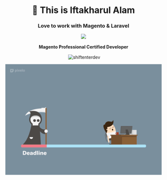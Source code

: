 <h1 align="center">👋 This is Iftakharul Alam</h1>
<h3 align="center">Love to work with Magento & Laravel</h3>
 
<p align="center"><a href="https://www.youracclaim.com/badges/caff8409-5b20-495b-bc89-94470e96b0db" target="_blank"><img src="https://images.youracclaim.com/size/340x340/images/48e73336-c91d-477f-a66f-3ad950acb597/Adobe_Certified_Professional_Experience_Cloud_products_Digital_Badge.png" width="200" /></a></p>

<p align="center"><strong>Magento Professional Certified Developer</strong></p>

<p align="center">&nbsp;<img align="center" src="https://github-readme-stats.vercel.app/api?username=shiftenterdev&show_icons=true" alt="shiftenterdev" /></p>

<p align="center"><img src="https://github.com/bappa2du/bappa2du/blob/master/74d00626189f90860a679783b369d294.gif" width="500"/></p>
